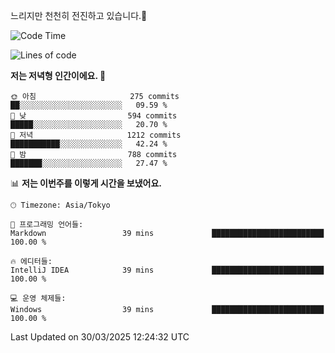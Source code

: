 느리지만 천천히 전진하고 있습니다.🐢

<!--START_SECTION:waka-->
![Code Time](http://img.shields.io/badge/Code%20Time-1%2C547%20hrs%2046%20mins-blue)

![Lines of code](https://img.shields.io/badge/%EC%A0%80%EB%8A%94%20%EC%97%AC%ED%83%9C%EA%B9%8C%EC%A7%80%20-916.3%20thousand%20%EC%A4%84%EC%9D%98%20%EC%BD%94%EB%93%9C%EB%A5%BC%20%EC%9E%91%EC%84%B1%ED%96%88%EC%96%B4%EC%9A%94.-blue)

**저는 저녁형 인간이에요. 🦉** 

```text
🌞 아침                     275 commits         ██░░░░░░░░░░░░░░░░░░░░░░░   09.59 % 
🌆 낮　                     594 commits         █████░░░░░░░░░░░░░░░░░░░░   20.70 % 
🌃 저녁                     1212 commits        ███████████░░░░░░░░░░░░░░   42.24 % 
🌙 밤　                     788 commits         ███████░░░░░░░░░░░░░░░░░░   27.47 % 
```


📊 **저는 이번주를 이렇게 시간을 보냈어요.** 

```text
🕑︎ Timezone: Asia/Tokyo

💬 프로그래밍 언어들: 
Markdown                 39 mins             █████████████████████████   100.00 % 

🔥 에디터들: 
IntelliJ IDEA            39 mins             █████████████████████████   100.00 % 

💻 운영 체제들: 
Windows                  39 mins             █████████████████████████   100.00 % 
```


 Last Updated on 30/03/2025 12:24:32 UTC
<!--END_SECTION:waka-->
